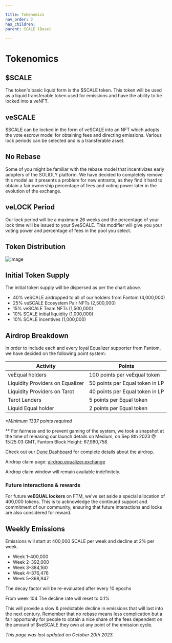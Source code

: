 ```yaml
---

title: Tokenomics
nav_order: 2
has_children:
parent: SCALE (Base)

---
```


# Tokenomics

## $SCALE

The token's basic liquid form is the $SCALE token. This token will be used as a liquid transferable token used for emissions and have the ability to be locked into a veNFT.

## veSCALE

$SCALE can be locked in the form of veSCALE into an NFT which adopts the vote escrow model for obtaining fees and directing emissions. Various lock periods can be selected and is a transferable asset.

## No Rebase

Some of you might be familiar with the rebase model that incentivizes early adopters of the SOLIDLY platform. We have decided to completely remove this model as it presents a problem for new entrants, as they find it hard to obtain a fair ownership percentage of fees and voting power later in the evolution of the exchange.

## veLOCK Period

Our lock period will be a maximum 26 weeks and the percentage of your lock time will be issued to your $veSCALE. This modifier will give you your voting power and percentage of fees in the pool you select.

## Token Distribution

![image](https://miro.medium.com/v2/resize:fit:828/format:webp/1*kCAZm_OXKI8jxuwdrn2aAQ.png)

## Initial Token Supply

The initial token supply will be dispersed as per the chart above.

* 40% veSCALE airdropped to all of our holders from Fantom (4,000,000)
* 25% veSCALE Ecosystem Pair NFTs (2,500,000)
* 15% veSCALE Team NFTs (1,500,000)
* 10% SCALE initial liquidity (1,000,000)
* 10% SCALE incentives (1,000,000)

## Airdrop Breakdown

In order to include each and every loyal Equalizer supporter from Fantom, we have decided on the following point system:

|Activity| Points |
|--|--|
| veEqual holders | 100 points per veEqual token |
| Liquidity Providers on Equalizer | 50 points per Equal token in LP |
| Liquidity Providers on Tarot | 40 points per Equal token in LP |
| Tarot Lenders | 5 points per Equal token |
| Liquid Equal holder | 2 points per Equal token |

_*Minimum 1337 points required_

** For fairness and to prevent gaming of the system, we took a snapshot at the time of releasing our launch details on Medium, on Sep 8th 2023 @ 15:25:03 GMT,  Fantom Block Height: 67,980,758.

Check out our [Dune Dashboard](https://dune.com/equal/scale-airdrop) for complete details about the airdrop.

Airdrop claim page: [airdrop.equalizer.exchange](https://airdrop.equalizer.exchange/)

Airdrop claim window will remain available indefinitely.

### Future interactions & rewards

For future **veEQUAL lockers** on FTM, we’ve set aside a special allocation of 400,000 tokens. This is to acknowledge the continued support and commitment of our community, ensuring that future interactions and locks are also considered for reward.

## Weekly Emissions

Emissions will start at 400,000 SCALE per week and decline at 2% per week.

* Week 1–400,000
* Week 2–392,000
* Week 3–384,160
* Week 4–376,476
* Week 5–368,947

The decay factor will be re-evaluated after every 10 epochs

From week 104 The decline rate will reset to 0.1%

This will provide a slow & predictable decline in emissions that will last into the next century.
Remember that no rebase means less complication but a fair opportunity for people to obtain a nice share of the fees dependent on the amount of $veSCALE they own at any point of the emission cycle.

_This page was last updated on October 20th 2023._
